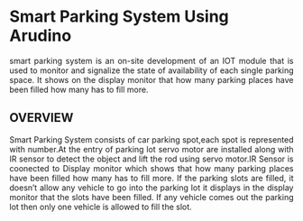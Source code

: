 # Smart Parking System Using Arudino

<p align="justify">smart parking system is an on-site development of an IOT module that is used to monitor and signalize the state of availability of each single parking space. It shows on the display monitor that how many parking places have been filled how many has to fill more.</p>

## OVERVIEW
<p align="justify">
Smart Parking System consists of car parking spot,each spot is represented with number.At the entry of parking lot servo motor are installed along with IR sensor to detect the object and lift the rod using servo motor.IR Sensor is coonected to Display monitor which shows that how many parking places have been filled how many has to fill more. If the parking slots are filled, it doesn’t allow any vehicle to go into the parking lot it displays in the display monitor that the slots have been filled. If any vehicle comes out the parking lot then only one vehicle is allowed to fill the slot.</p>

